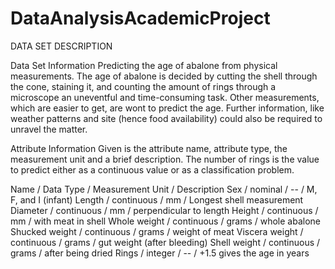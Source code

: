 # DataAnalysisAcademicProject

DATA SET DESCRIPTION

Data Set Information
Predicting the age of abalone from physical measurements. The age of abalone is decided by
cutting the shell through the cone, staining it, and counting the amount of rings through a
microscope an uneventful and time-consuming task. Other measurements, which are easier to
get, are wont to predict the age. Further information, like weather patterns and site (hence
food availability) could also be required to unravel the matter.

Attribute Information
Given is the attribute name, attribute type, the measurement unit and a brief description. The
number of rings is the value to predict either as a continuous value or as a classification
problem.

Name / Data Type / Measurement Unit / Description
Sex / nominal / -- / M, F, and I (infant)
Length / continuous / mm / Longest shell measurement
Diameter / continuous / mm / perpendicular to length
Height / continuous / mm / with meat in shell
Whole weight / continuous / grams / whole abalone
Shucked weight / continuous / grams / weight of meat
Viscera weight / continuous / grams / gut weight (after bleeding)
Shell weight / continuous / grams / after being dried
Rings / integer / -- / +1.5 gives the age in years
